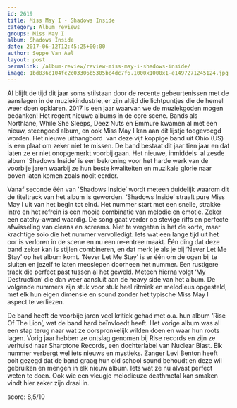 ```yaml
---
id: 2619
title: Miss May I - Shadows Inside
category: Album reviews
groups: Miss May I
album: Shadows Inside
date: 2017-06-12T12:45:25+00:00
author: Seppe Van Ael
layout: post
permalink: /album-review/review-miss-may-i-shadows-inside/
image: 1bd836c104fc2c03306b5305bc4dc7f6.1000x1000x1-e1497271245124.jpg
---
```

Al blijft de tijd dit jaar soms stilstaan door de recente gebeurtenissen met de aanslagen in de muziekindustrie, er zijn altijd die lichtpuntjes die de hemel weer doen opklaren. 2017 is een jaar waarvan we de muziekgoden mogen bedanken! Het regent nieuwe albums in de core scene. Bands als Northlane, While She Sleeps, Deez Nuts en Emmure kwamen al met een nieuw, steengoed album, en ook Miss May I kan aan dit lijstje toegevoegd worden. Het nieuwe uithangbord  van deze vijf koppige band uit Ohio (US) is een plaat om zeker niet te missen. De band bestaat dit jaar tien jaar en dat laten ze er niet onopgemerkt voorbij gaan. Het nieuwe, inmiddels  al zesde album 'Shadows Inside' is een bekroning voor het harde werk van de voorbije jaren waarbij ze hun beste kwaliteiten en muzikale glorie naar boven laten komen zoals nooit eerder.
  
Vanaf seconde één van 'Shadows Inside’ wordt meteen duidelijk waarom dit de titeltrack van het album is geworden. ‘Shadows Inside’ straalt pure Miss May I uit van het begin tot eind. Het nummer start met een snelle, strakke intro en het refrein is een mooie combinatie van melodie en emotie. Zeker een catchy-award waardig. De song gaat verder op stevige riffs en perfecte afwisseling van cleans en screams. Niet te vergeten is het de korte, maar krachtige solo die het nummer vervolledigt. Iets wat een lange tijd uit het oor is verloren in de scene en nu een re-entree maakt. Één ding dat deze band zeker kan is stijlen combineren, en dat merk je als je bij ‘Never Let Me Stay’ op het album komt. ‘Never Let Me Stay’ is er één om de ogen bij te sluiten en jezelf te laten meeslepen doorheen het nummer. Een rustigere track die perfect past tussen al het geweld. Meteen hierna volgt ‘My Destruction’ die dan weer aansluit aan de heavy side van het album. De volgende nummers zijn stuk voor stuk heel ritmiek en melodieus opgesteld, met elk hun eigen dimensie en sound zonder het typische Miss May I aspect te verliezen.

De band heeft de voorbije jaren veel kritiek gehad met o.a. hun album ‘Rise Of The Lion’, wat de band hard beïnvloedt heeft. Het vorige album was al een stap terug naar wat ze oorspronkelijk wilden doen en waar hun roots lagen. Vorig jaar hebben ze ontslag genomen bij Rise records en zijn ze verhuisd naar Sharptone Records, een dochterlabel van Nuclear Blast. Elk nummer verbergt wel iets nieuws en mystieks. Zanger Levi Benton heeft ooit gezegd dat de band graag hun old school sound behoudt en deze wil gebruiken en mengen in elk nieuw album. Iets wat ze nu alvast perfect weten te doen. Ook wie een vleugje melodieuze deathmetal kan smaken vindt hier zeker zijn draai in.

score: 8,5/10



&nbsp;
